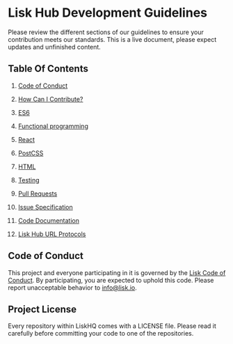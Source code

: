 # Lisk Hub Development Guidelines

Please review the different sections of our guidelines to ensure your contribution meets our standards.
This is a live document, please expect updates and unfinished content.


## Table Of Contents

1. [Code of Conduct](#code-of-conduct)
1. [How Can I Contribute?](CONTRIBUTING_GUIDE.md)
1. [ES6](ES6_GUIDE.md)
1. [Functional programming](FP_GUIDE.md)
1. [React](REACT_GUIDE.md)
1. [PostCSS](CSS_GUIDE.md)
1. [HTML](HTML_GUIDE.md)
1. [Testing](TEST_GUIDE.md)
1. [Pull Requests](PR_GUIDE.md)
1. [Issue Specification](ISSUE_GUIDE.md)
1. [Code Documentation](DOCUMENTATION_GUIDE.md)

1. [Lisk Hub URL Protocols](PROTOCOL_GUIDE.md)

## Code of Conduct

This project and everyone participating in it is governed by the
[Lisk Code of Conduct](https://github.com/LiskHQ/lisk/blob/development/docs/CODE_OF_CONDUCT.md). By participating, you are
expected to uphold this code. Please report unacceptable behavior to
[info@lisk.io](mailto:info@lisk.io).

## Project License

Every repository within LiskHQ comes with a LICENSE file. Please read it
carefully before committing your code to one of the repositories.